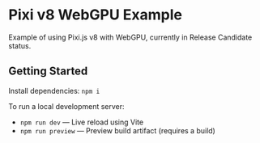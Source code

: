 # Pixi v8 WebGPU Example

Example of using Pixi.js v8 with WebGPU, currently in Release Candidate status.


## Getting Started

Install dependencies: `npm i`

To run a local development server:

- `npm run dev` &mdash; Live reload using Vite
- `npm run preview` &mdash; Preview build artifact (requires a build)
